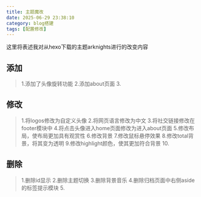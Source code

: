 ```yaml
---
title: 主题魔改
date: 2025-06-29 23:38:10
category: blog搭建
tags: [配置修改]
---
```

这里将表述我对从hexo下载的主题arknights进行的改变内容
## 添加
>1.添加了头像旋转功能
>2.添加about页面
>3.
## 修改
>1.将logos修改为自定义头像
>2.将网页语言修改为中文
>3.将社交链接修改在footer模块中
>4.将点击头像进入home页面修改为进入about页面
>5.修改布局，使布局更加具有观赏性
>6.修改背景
>7.修改鼠标悬停效果
>8.修改total背景，将其变为透明
>9.修改highlight颜色，使其更加符合背景
>10.
## 删除
>1.删除id显示
>2.删除主题切换
>3.删除背景音乐
>4.删除归档页面中右侧aside的标签提示模块
>5.

